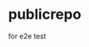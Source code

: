 # publicrepo
for e2e test













































































































































































































































































































































































































































































































































































































